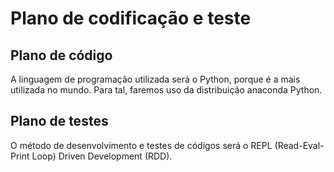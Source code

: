 # Plano de codificação e teste

## Plano de código

A linguagem de programação utilizada será o Python, porque é a mais utilizada no mundo. Para tal, faremos uso da distribuição anaconda Python.

## Plano de testes
O método de desenvolvimento e testes de códigos será o REPL (Read-Eval-Print Loop) Driven Development (RDD).

